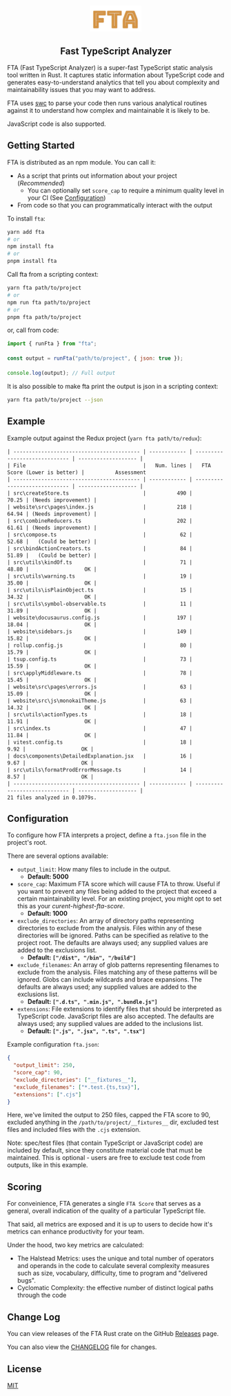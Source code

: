 <p align="center">
  <img src='fta-logo.jpg' alt='Fast TypeScript Analyzer' width="120" />
</p>

<h2 align="center">
  Fast TypeScript Analyzer
</h2>

FTA (Fast TypeScript Analyzer) is a super-fast TypeScript static analysis tool written in Rust. It captures static information about TypeScript code and generates easy-to-understand analytics that tell you about complexity and maintainability issues that you may want to address.

FTA uses [swc](https://github.com/swc-project/swc) to parse your code then runs various analytical routines against it to understand how complex and maintainable it is likely to be.

JavaScript code is also supported.

## Getting Started

FTA is distributed as an npm module. You can call it:

- As a script that prints out information about your project (_Recommended_)
  - You can optionally set `score_cap` to require a minimum quality level in your CI (See [Configuration](#configuration))
- From code so that you can programmatically interact with the output

To install `fta`:

```bash
yarn add fta
# or
npm install fta
# or
pnpm install fta
```

Call fta from a scripting context:

```bash
yarn fta path/to/project
# or
npm run fta path/to/project
# or
pnpm fta path/to/project
```

or, call from code:

```javascript
import { runFta } from "fta";

const output = runFta("path/to/project", { json: true });

console.log(output); // Full output
```

It is also possible to make fta print the output is json in a scripting context:

```bash
yarn fta path/to/project --json
```

## Example

Example output against the Redux project (`yarn fta path/to/redux`):

```
| ----------------------------------------- | ------------ | ----------------------------- | ------------------- |
| File                                      |   Num. lines |   FTA Score (Lower is better) |          Assessment
| ----------------------------------------- | ------------ | ----------------------------- | ------------------- |
| src\createStore.ts                        |          490 |                         70.25 | (Needs improvement) |
| website\src\pages\index.js                |          218 |                         64.94 | (Needs improvement) |
| src\combineReducers.ts                    |          202 |                         61.61 | (Needs improvement) |
| src\compose.ts                            |           62 |                         52.68 |   (Could be better) |
| src\bindActionCreators.ts                 |           84 |                         51.89 |   (Could be better) |
| src\utils\kindOf.ts                       |           71 |                         48.80 |                  OK |
| src\utils\warning.ts                      |           19 |                         35.00 |                  OK |
| src\utils\isPlainObject.ts                |           15 |                         34.32 |                  OK |
| src\utils\symbol-observable.ts            |           11 |                         31.89 |                  OK |
| website\docusaurus.config.js              |          197 |                         18.04 |                  OK |
| website\sidebars.js                       |          149 |                         15.82 |                  OK |
| rollup.config.js                          |           80 |                         15.79 |                  OK |
| tsup.config.ts                            |           73 |                         15.59 |                  OK |
| src\applyMiddleware.ts                    |           78 |                         15.45 |                  OK |
| website\src\pages\errors.js               |           63 |                         15.09 |                  OK |
| website\src\js\monokaiTheme.js            |           63 |                         14.32 |                  OK |
| src\utils\actionTypes.ts                  |           18 |                         11.91 |                  OK |
| src\index.ts                              |           47 |                         11.84 |                  OK |
| vitest.config.ts                          |           18 |                          9.92 |                  OK |
| docs\components\DetailedExplanation.jsx   |           16 |                          9.67 |                  OK |
| src\utils\formatProdErrorMessage.ts       |           14 |                          8.57 |                  OK |
| ----------------------------------------- | ------------ | ----------------------------- | ------------------- |
21 files analyzed in 0.1079s.
```

## Configuration

To configure how FTA interprets a project, define a `fta.json` file in the project's root.

There are several options available:

- `output_limit`: How many files to include in the output.
  - **Default: 5000**
- `score_cap`: Maximum FTA score which will cause FTA to throw. Useful if you want to prevent any files being added to the project that exceed a certain maintainability level. For an existing project, you might opt to set this as your _curent-highest-fta-score_.
  - **Default: 1000**
- `exclude_directories`: An array of directory paths representing directories to exclude from the analysis. Files within any of these directories will be ignored. Paths can be specified as relative to the project root. The defaults are always used; any supplied values are added to the exclusions list.
  - **Default: `["/dist", "/bin", "/build"]`**
- `exclude_filenames`: An array of glob patterns representing filenames to exclude from the analysis. Files matching any of these patterns will be ignored. Globs can include wildcards and brace expansions. The defaults are always used; any supplied values are added to the exclusions list.
  - **Default: `[".d.ts", ".min.js", ".bundle.js"]`**
- `extensions`: File extensions to identify files that should be interpreted as TypeScript code. JavaScript files are also accepted. The defaults are always used; any supplied values are added to the inclusions list.
  - **Default: `[".js", ".jsx", ".ts", ".tsx"]`**

Example configuration `fta.json`:

```json
{
  "output_limit": 250,
  "score_cap": 90,
  "exclude_directories": ["__fixtures__"],
  "exclude_filenames": ["*.test.{ts,tsx}"],
  "extensions": [".cjs"]
}
```

Here, we've limited the output to 250 files, capped the FTA score to 90, excluded anything in the `/path/to/project/__fixtures__` dir, excluded test files and included files with the `.cjs` extension.

Note: spec/test files (that contain TypeScript or JavaScript code) are included by default, since they constitute material code that must be maintained. This is optional - users are free to exclude test code from outputs, like in this example.

## Scoring

For conveinience, FTA generates a single `FTA Score` that serves as a general, overall indication of the quality of a particular TypeScript file.

That said, all metrics are exposed and it is up to users to decide how it's metrics can enhance productivity for your team.

Under the hood, two key metrics are calculated:

- The Halstead Metrics: uses the unique and total number of operators and operands in the code to calculate several complexity measures such as size, vocabulary, difficulty, time to program and "delivered bugs".
- Cyclomatic Complexity: the effective number of distinct logical paths through the code

## Change Log

You can view releases of the FTA Rust crate on the GitHub [Releases](https://github.com/sgb-io/fta/releases) page.

You can also view the [CHANGELOG](https://github.com/sgb-io/fta/blob/main/CHANGELOG.md) file for changes.

## License

[MIT](LICENSE.md)
